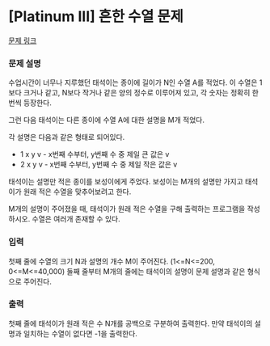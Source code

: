# [Platinum III] 흔한 수열 문제

[문제 링크](https://www.acmicpc.net/problem/2787) 

### 문제 설명

<p>수업시간이 너무나 지루했던 태석이는 종이에 길이가 N인 수열 A를 적었다. 이 수열은 1보다 크거나 같고, N보다 작거나 같은 양의 정수로 이루어져 있고, 각 숫자는 정확히 한 번씩 등장한다.</p>

<p>그런 다음 태석이는 다른 종이에 수열 A에 대한 설명을 M개 적었다.</p>

<p>각 설명은 다음과 같은 형태로 되어있다.</p>

<ul>
	<li>1 x y v - x번째 수부터, y번째 수 중 제일 큰 값은 v</li>
	<li>2 x y v - x번째 수부터, y번째 수 중 제일 작은 값은 v</li>
</ul>

<p>태석이는 설명만 적은 종이를 보성이에게 주었다. 보성이는 M개의 설명만 가지고 태석이가 원래 적은 수열을 맞추어보려고 한다.</p>

<p>M개의 설명이 주어졌을 때, 태석이가 원래 적은 수열을 구해 출력하는 프로그램을 작성하시오. 수열은 여러개 존재할 수 있다.</p>

### 입력 

 <p>첫째 줄에 수열의 크기 N과 설명의 개수 M이 주어진다. (1<=N<=200, 0<=M<=40,000) 둘째 줄부터 M개의 줄에는 태석이의 설명이 문제 설명과 같은 형식으로 주어진다.</p>

### 출력 

 <p>첫째 줄에 태석이가 원래 적은 수 N개를 공백으로 구분하여 출력한다. 만약 태석이의 설명과 일치하는 수열이 없다면 -1을 출력한다.</p>

